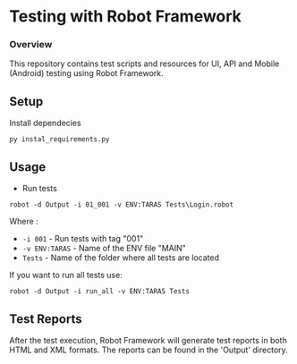 # Testing with Robot Framework

### Overview

This repository contains test scripts and resources for UI, API and Mobile (Android) testing using Robot Framework.

## Setup
Install dependecies

```
py instal_requirements.py
```
## Usage
* Run tests

```
robot -d Output -i 01_001 -v ENV:TARAS Tests\Login.robot
```
Where :
* `-i 001` - Run tests with tag "001"
* `-v ENV:TARAS` - Name of the ENV file "MAIN"
* `Tests` - Name of the folder where all tests are located

If you want to run all tests use:
```
robot -d Output -i run_all -v ENV:TARAS Tests
```

## Test Reports

After the test execution, Robot Framework will generate test reports in both HTML and XML formats. The reports can be found in the 'Output' directory.
